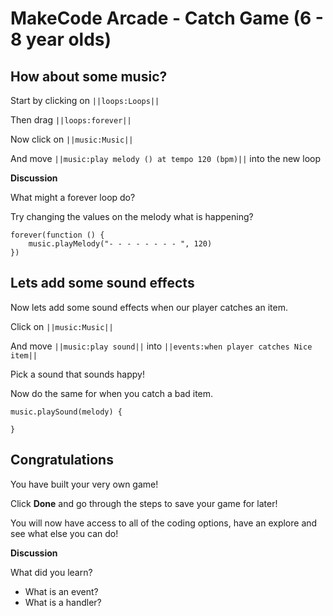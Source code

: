 # MakeCode Arcade - Catch Game (6 - 8 year olds)

## How about some music?

Start by clicking on ``||loops:Loops||``

Then drag ``||loops:forever||``

Now click on ``||music:Music||``

And move ``||music:play melody () at tempo 120 (bpm)||`` into the new loop

**Discussion**

What might a forever loop do?

Try changing the values on the melody what is happening?

```blocks
forever(function () {
    music.playMelody("- - - - - - - - ", 120)
})
```

## Lets add some sound effects

Now lets add some sound effects when our player catches an item.

Click on ``||music:Music||``

And move ``||music:play sound||`` into ``||events:when player catches Nice item||``

Pick a sound that sounds happy!

Now do the same for when you catch a bad item.

```blocks
music.playSound(melody) {

}
```

## Congratulations

You have built your very own game!

Click **Done** and go through the steps to save your game for later!

You will now have access to all of the coding options, have an explore and see what else you can do!

**Discussion**

What did you learn?

- What is an event?
- What is a handler?